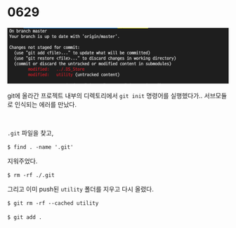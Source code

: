 # 0629

![untracked](../pic/git_untracked1.png)

git에 올라간 프로젝트 내부의 디렉토리에서 `git init` 명령어를 실행헸다가.. 서브모듈로 인식되는 에러를 만났다.

<br>

`.git` 파일을 찾고,

```
$ find . -name '.git'
```

지워주었다.

```
$ rm -rf ./.git
```

그리고 이미 push된 `utility` 폴더를 지우고 다시 올렸다.

```
$ git rm -rf --cached utility

$ git add .
```



